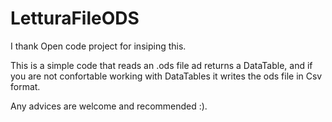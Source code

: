 # LetturaFileODS
I thank Open code project for insiping this.

This is a simple code that reads an .ods file ad returns a DataTable, and if you are not confortable working with DataTables it writes the ods file in Csv format.

Any advices are welcome and recommended :).


